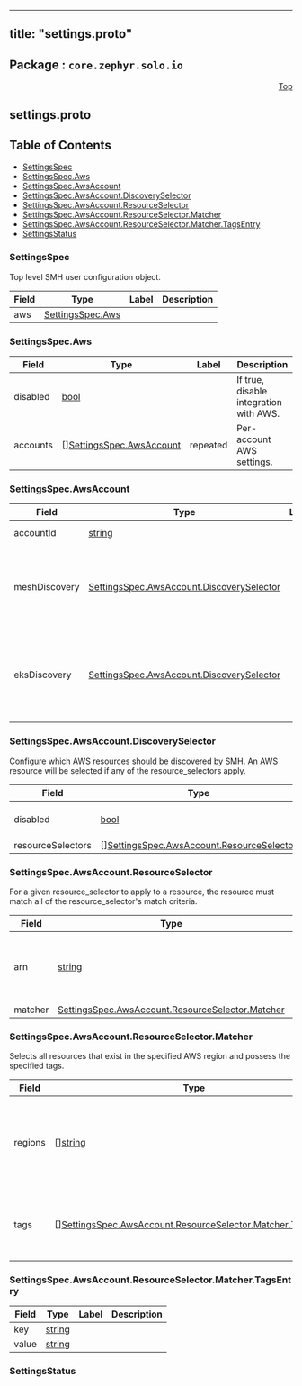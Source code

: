 
---
title: "settings.proto"
---

## Package : `core.zephyr.solo.io`



<a name="top"></a>

<a name="API Reference for settings.proto"></a>
<p align="right"><a href="#top">Top</a></p>

## settings.proto


## Table of Contents
  - [SettingsSpec](#core.zephyr.solo.io.SettingsSpec)
  - [SettingsSpec.Aws](#core.zephyr.solo.io.SettingsSpec.Aws)
  - [SettingsSpec.AwsAccount](#core.zephyr.solo.io.SettingsSpec.AwsAccount)
  - [SettingsSpec.AwsAccount.DiscoverySelector](#core.zephyr.solo.io.SettingsSpec.AwsAccount.DiscoverySelector)
  - [SettingsSpec.AwsAccount.ResourceSelector](#core.zephyr.solo.io.SettingsSpec.AwsAccount.ResourceSelector)
  - [SettingsSpec.AwsAccount.ResourceSelector.Matcher](#core.zephyr.solo.io.SettingsSpec.AwsAccount.ResourceSelector.Matcher)
  - [SettingsSpec.AwsAccount.ResourceSelector.Matcher.TagsEntry](#core.zephyr.solo.io.SettingsSpec.AwsAccount.ResourceSelector.Matcher.TagsEntry)
  - [SettingsStatus](#core.zephyr.solo.io.SettingsStatus)







<a name="core.zephyr.solo.io.SettingsSpec"></a>

### SettingsSpec
Top level SMH user configuration object.


| Field | Type | Label | Description |
| ----- | ---- | ----- | ----------- |
| aws | [SettingsSpec.Aws](#core.zephyr.solo.io.SettingsSpec.Aws) |  |  |






<a name="core.zephyr.solo.io.SettingsSpec.Aws"></a>

### SettingsSpec.Aws



| Field | Type | Label | Description |
| ----- | ---- | ----- | ----------- |
| disabled | [bool](#bool) |  | If true, disable integration with AWS. |
| accounts | [][SettingsSpec.AwsAccount](#core.zephyr.solo.io.SettingsSpec.AwsAccount) | repeated | Per-account AWS settings. |






<a name="core.zephyr.solo.io.SettingsSpec.AwsAccount"></a>

### SettingsSpec.AwsAccount



| Field | Type | Label | Description |
| ----- | ---- | ----- | ----------- |
| accountId | [string](#string) |  | AWS account ID. |
| meshDiscovery | [SettingsSpec.AwsAccount.DiscoverySelector](#core.zephyr.solo.io.SettingsSpec.AwsAccount.DiscoverySelector) |  | If unspecified, by default discovery will run for AppMesh in all regions. |
| eksDiscovery | [SettingsSpec.AwsAccount.DiscoverySelector](#core.zephyr.solo.io.SettingsSpec.AwsAccount.DiscoverySelector) |  | If unspecified, by default discovery will run for EKS clusters in all regions. |






<a name="core.zephyr.solo.io.SettingsSpec.AwsAccount.DiscoverySelector"></a>

### SettingsSpec.AwsAccount.DiscoverySelector
Configure which AWS resources should be discovered by SMH. An AWS resource will be selected if any of the resource_selectors apply.


| Field | Type | Label | Description |
| ----- | ---- | ----- | ----------- |
| disabled | [bool](#bool) |  | If true, disable discovery. |
| resourceSelectors | [][SettingsSpec.AwsAccount.ResourceSelector](#core.zephyr.solo.io.SettingsSpec.AwsAccount.ResourceSelector) | repeated |  |






<a name="core.zephyr.solo.io.SettingsSpec.AwsAccount.ResourceSelector"></a>

### SettingsSpec.AwsAccount.ResourceSelector
For a given resource_selector to apply to a resource, the resource must match all of the resource_selector's match criteria.


| Field | Type | Label | Description |
| ----- | ---- | ----- | ----------- |
| arn | [string](#string) |  | AWS resource ARN that directly references a resource. |
| matcher | [SettingsSpec.AwsAccount.ResourceSelector.Matcher](#core.zephyr.solo.io.SettingsSpec.AwsAccount.ResourceSelector.Matcher) |  |  |






<a name="core.zephyr.solo.io.SettingsSpec.AwsAccount.ResourceSelector.Matcher"></a>

### SettingsSpec.AwsAccount.ResourceSelector.Matcher
Selects all resources that exist in the specified AWS region and possess the specified tags.


| Field | Type | Label | Description |
| ----- | ---- | ----- | ----------- |
| regions | [][string](#string) | repeated | AWS regions, e.g. us-east-2. If unspecified, select across all regions. |
| tags | [][SettingsSpec.AwsAccount.ResourceSelector.Matcher.TagsEntry](#core.zephyr.solo.io.SettingsSpec.AwsAccount.ResourceSelector.Matcher.TagsEntry) | repeated | AWS resource tags. If unspecified, match any tags. |






<a name="core.zephyr.solo.io.SettingsSpec.AwsAccount.ResourceSelector.Matcher.TagsEntry"></a>

### SettingsSpec.AwsAccount.ResourceSelector.Matcher.TagsEntry



| Field | Type | Label | Description |
| ----- | ---- | ----- | ----------- |
| key | [string](#string) |  |  |
| value | [string](#string) |  |  |






<a name="core.zephyr.solo.io.SettingsStatus"></a>

### SettingsStatus






 <!-- end messages -->

 <!-- end enums -->

 <!-- end HasExtensions -->

 <!-- end services -->

